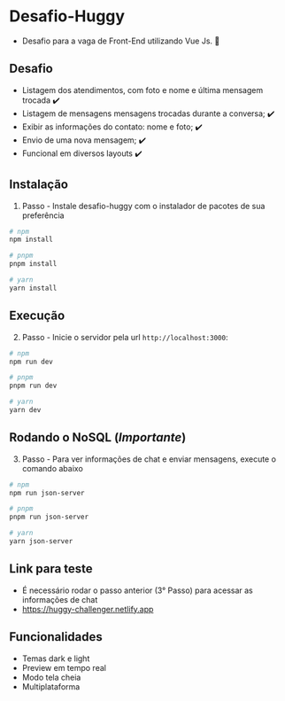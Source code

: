 
# Desafio-Huggy

- Desafio para a vaga de Front-End utilizando Vue Js. 🌳


## Desafio

- Listagem dos atendimentos, com foto e nome e última mensagem trocada ✔️
- Listagem de mensagens mensagens trocadas durante a conversa; ✔️
- Exibir as informações do contato: nome e foto; ✔️
- Envio de uma nova mensagem; ✔️
- Funcional em diversos layouts ✔️

## Instalação

1. Passo - Instale desafio-huggy com o instalador de pacotes de sua preferência

```bash
# npm
npm install

# pnpm
pnpm install

# yarn
yarn install
```

## Execução

2. Passo - Inicie o servidor pela url `http://localhost:3000`:

```bash
# npm
npm run dev

# pnpm
pnpm run dev

# yarn
yarn dev
```

## Rodando o NoSQL (*Importante*)

3. Passo - Para ver informações de chat e enviar mensagens, execute o comando abaixo

```bash
# npm
npm run json-server

# pnpm
pnpm run json-server

# yarn
yarn json-server
```

## Link para teste

- É necessário rodar o passo anterior (3° Passo) para acessar as informações de chat
- https://huggy-challenger.netlify.app

## Funcionalidades

- Temas dark e light
- Preview em tempo real
- Modo tela cheia
- Multiplataforma
